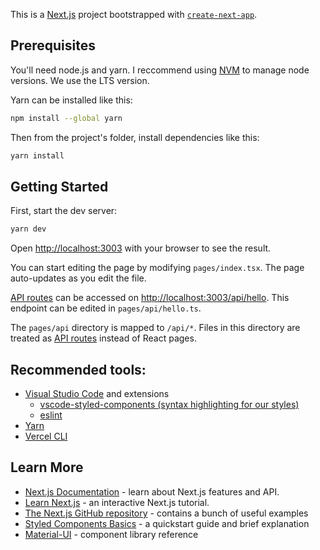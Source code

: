 This is a [Next.js](https://nextjs.org/) project bootstrapped with [`create-next-app`](https://github.com/vercel/next.js/tree/canary/packages/create-next-app).

## Prerequisites
You'll need node.js and yarn. I reccommend using [NVM](https://github.com/nvm-sh/nvm) to manage node versions. We use the LTS version.

Yarn can be installed like this:
```bash
npm install --global yarn
```

Then from the project's folder, install dependencies like this:
```bash
yarn install
```
## Getting Started

First, start the dev server:
```bash
yarn dev
```

Open [http://localhost:3003](http://localhost:3003) with your browser to see the result.

You can start editing the page by modifying `pages/index.tsx`. The page auto-updates as you edit the file.

[API routes](https://nextjs.org/docs/api-routes/introduction) can be accessed on [http://localhost:3003/api/hello](http://localhost:3003/api/hello). This endpoint can be edited in `pages/api/hello.ts`.

The `pages/api` directory is mapped to `/api/*`. Files in this directory are treated as [API routes](https://nextjs.org/docs/api-routes/introduction) instead of React pages.

## Recommended tools:
* [Visual Studio Code](https://code.visualstudio.com/) and extensions
    * [vscode-styled-components (syntax highlighting for our styles)](https://marketplace.visualstudio.com/items?itemName=jpoissonnier.vscode-styled-components)
    * [eslint](https://marketplace.visualstudio.com/items?itemName=dbaeumer.vscode-eslint)
* [Yarn](https://yarnpkg.com)
* [Vercel CLI](https://vercel.com/download)

## Learn More

- [Next.js Documentation](https://nextjs.org/docs) - learn about Next.js features and API.
- [Learn Next.js](https://nextjs.org/learn) - an interactive Next.js tutorial.
- [The Next.js GitHub repository](https://github.com/vercel/next.js/) - contains a bunch of useful examples
- [Styled Components Basics](https://styled-components.com/docs/basics) - a quickstart guide and brief explanation
- [Material-UI](https://material-ui.com) - component library reference